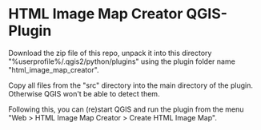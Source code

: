 # HTML Image Map Creator QGIS-Plugin

Download the zip file of this repo, unpack it into this directory "%userprofile%/.qgis2/python/plugins" 
using the plugin folder name "html_image_map_creator". 

Copy all files from the "src" directory into the main directory of the plugin. Otherwise QGIS won't be able to detect them.

Following this, you can (re)start QGIS and run the plugin from the menu "Web > HTML Image Map Creator > Create HTML Image Map".
